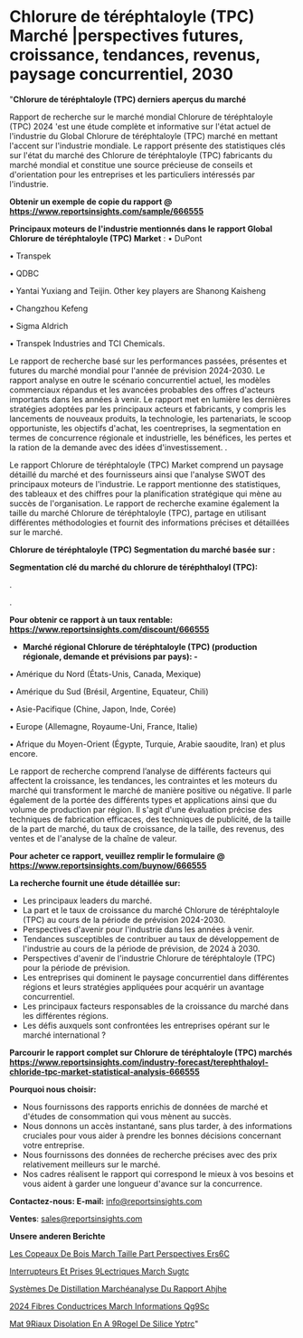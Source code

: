 # Chlorure de téréphtaloyle (TPC) Marché |perspectives futures, croissance, tendances, revenus, paysage concurrentiel, 2030

  "<strong>Chlorure de téréphtaloyle (TPC) derniers aperçus du marché</strong>

Rapport de recherche sur le marché mondial Chlorure de téréphtaloyle (TPC) 2024 'est une étude complète et informative sur l'état actuel de l'industrie du Global Chlorure de téréphtaloyle (TPC) marché en mettant l'accent sur l'industrie mondiale. Le rapport présente des statistiques clés sur l'état du marché des Chlorure de téréphtaloyle (TPC) fabricants du marché mondial et constitue une source précieuse de conseils et d'orientation pour les entreprises et les particuliers intéressés par l'industrie.

<strong>Obtenir un exemple de copie du rapport @ <a href=https://www.reportsinsights.com/sample/666555>https://www.reportsinsights.com/sample/666555</a></strong>

<strong>Principaux moteurs de l'industrie mentionnés dans le rapport Global Chlorure de téréphtaloyle (TPC) Market</strong> :
• DuPont

• Transpek

• QDBC

• Yantai Yuxiang and Teijin. Other key players are Shanong Kaisheng

• Changzhou Kefeng

• Sigma Aldrich

• Transpek Industries and TCI Chemicals.

Le rapport de recherche basé sur les performances passées, présentes et futures du marché mondial pour l'année de prévision 2024-2030. Le rapport analyse en outre le scénario concurrentiel actuel, les modèles commerciaux répandus et les avancées probables des offres d'acteurs importants dans les années à venir. Le rapport met en lumière les dernières stratégies adoptées par les principaux acteurs et fabricants, y compris les lancements de nouveaux produits, la technologie, les partenariats, le scoop opportuniste, les objectifs d'achat, les coentreprises, la segmentation en termes de concurrence régionale et industrielle, les bénéfices, les pertes et la ration de la demande avec des idées d'investissement. .

Le rapport Chlorure de téréphtaloyle (TPC) Market comprend un paysage détaillé du marché et des fournisseurs ainsi que l'analyse SWOT des principaux moteurs de l'industrie. Le rapport mentionne des statistiques, des tableaux et des chiffres pour la planification stratégique qui mène au succès de l'organisation. Le rapport de recherche examine également la taille du marché Chlorure de téréphtaloyle (TPC), partage en utilisant différentes méthodologies et fournit des informations précises et détaillées sur le marché.

<strong>Chlorure de téréphtaloyle (TPC) Segmentation du marché basée sur :</strong>

<strong> Segmentation clé du marché du chlorure de téréphthaloyl (TPC): </strong>

.

.

<strong>Pour obtenir ce rapport à un taux rentable: <a href=https://www.reportsinsights.com/discount/666555>https://www.reportsinsights.com/discount/666555</a></strong>
<ul>
  <li><strong>Marché régional Chlorure de téréphtaloyle (TPC) (production régionale, demande et prévisions par pays): -</strong></li>
</ul>
• Amérique du Nord (États-Unis, Canada, Mexique)

• Amérique du Sud (Brésil, Argentine, Equateur, Chili)

• Asie-Pacifique (Chine, Japon, Inde, Corée)

• Europe (Allemagne, Royaume-Uni, France, Italie)

• Afrique du Moyen-Orient (Égypte, Turquie, Arabie saoudite, Iran) et plus encore.

Le rapport de recherche comprend l’analyse de différents facteurs qui affectent la croissance, les tendances, les contraintes et les moteurs du marché qui transforment le marché de manière positive ou négative. Il parle également de la portée des différents types et applications ainsi que du volume de production par région. Il s'agit d'une évaluation précise des techniques de fabrication efficaces, des techniques de publicité, de la taille de la part de marché, du taux de croissance, de la taille, des revenus, des ventes et de l'analyse de la chaîne de valeur.

<strong>Pour acheter ce rapport, veuillez remplir le formulaire @   <a href=https://www.reportsinsights.com/buynow/666555>https://www.reportsinsights.com/buynow/666555</a></strong>

<strong>La recherche fournit une étude détaillée sur:</strong>
<ul>
  <li>Les principaux leaders du marché.</li>
  <li>La part et le taux de croissance du marché Chlorure de téréphtaloyle (TPC) au cours de la période de prévision 2024-2030.</li>
  <li>Perspectives d'avenir pour l'industrie dans les années à venir.</li>
  <li>Tendances susceptibles de contribuer au taux de développement de l'industrie au cours de la période de prévision, de 2024 à 2030.</li>
  <li>Perspectives d'avenir de l'industrie Chlorure de téréphtaloyle (TPC) pour la période de prévision.</li>
  <li>Les entreprises qui dominent le paysage concurrentiel dans différentes régions et leurs stratégies appliquées pour acquérir un avantage concurrentiel.</li>
  <li>Les principaux facteurs responsables de la croissance du marché dans les différentes régions.</li>
  <li>Les défis auxquels sont confrontées les entreprises opérant sur le marché international ?</li>
</ul>

<strong>Parcourir le rapport complet sur Chlorure de téréphtaloyle (TPC) marchés <a href=https://www.reportsinsights.com/industry-forecast/terephthaloyl-chloride-tpc-market-statistical-analysis-666555>https://www.reportsinsights.com/industry-forecast/terephthaloyl-chloride-tpc-market-statistical-analysis-666555</a></strong>

<strong>Pourquoi nous choisir:</strong>
<ul>
  <li>Nous fournissons des rapports enrichis de données de marché et d'études de consommation qui vous mènent au succès.</li>
  <li>Nous donnons un accès instantané, sans plus tarder, à des informations cruciales pour vous aider à prendre les bonnes décisions concernant votre entreprise.</li>
  <li>Nous fournissons des données de recherche précises avec des prix relativement meilleurs sur le marché.</li>
  <li>Nos cadres réalisent le rapport qui correspond le mieux à vos besoins et vous aident à garder une longueur d'avance sur la concurrence.</li>
</ul>
<strong>Contactez-nous:
</strong><strong>E-mail:</strong> <a href=mailto:info@reportsinsights.com>info@reportsinsights.com</a>

<strong>Ventes</strong>: <a href=mailto:sales@reportsinsights.com>sales@reportsinsights.com</a>

<strong>Unsere anderen Berichte</strong>

<a href=https://www.linkedin.com/pulse/les-copeaux-de-bois-march%C3%A9-taille-part-perspectives-ers6c/>Les Copeaux De Bois March Taille Part Perspectives Ers6C</a>

<a href=https://www.linkedin.com/pulse/interrupteurs-et-prises-%C3%A9lectriques-march%C3%A9-sugtc/>Interrupteurs Et Prises  9Lectriques March Sugtc</a>

<a href=https://www.linkedin.com/pulse/systèmes-de-distillation-marchéanalyse-du-rapport-ahjhe/>Systèmes De Distillation Marchéanalyse Du Rapport Ahjhe</a>

<a href=https://www.linkedin.com/pulse/2024-fibres-conductrices-march%C3%A9-informations-qg9sc/>2024 Fibres Conductrices March Informations Qg9Sc</a>

<a href=https://www.linkedin.com/pulse/mat%C3%A9riaux-disolation-en-a%C3%A9rogel-de-silice-yptrc/>Mat 9Riaux Disolation En A 9Rogel De Silice Yptrc</a>"
